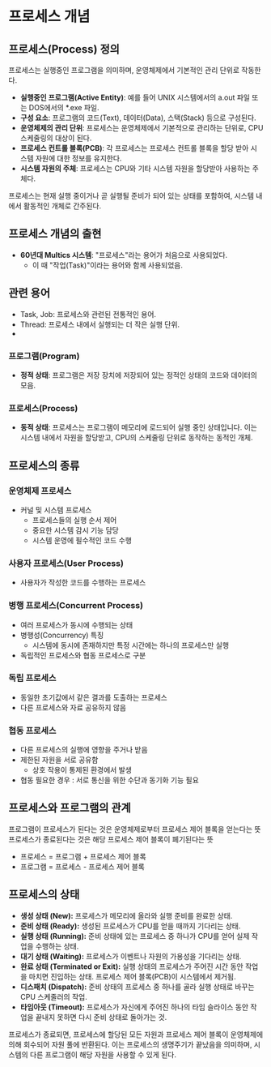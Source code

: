 # 프로세스 개념

## 프로세스(Process) 정의

프로세스는 실행중인 프로그램을 의미하며, 운영체제에서 기본적인 관리 단위로 작동한다.

- **실행중인 프로그램(Active Entity)**: 예를 들어 UNIX 시스템에서의 a.out 파일 또는 DOS에서의 *.exe 파일.
- **구성 요소**: 프로그램의 코드(Text), 데이터(Data), 스택(Stack) 등으로 구성된다.
- **운영체제의 관리 단위**: 프로세스는 운영체제에서 기본적으로 관리하는 단위로, CPU 스케줄링의 대상이 된다.
- **프로세스 컨트롤 블록(PCB)**: 각 프로세스는 프로세스 컨트롤 블록을 할당 받아 시스템 자원에 대한 정보를 유지한다.
- **시스템 자원의 주체**: 프로세스는 CPU와 기타 시스템 자원을 할당받아 사용하는 주체다.

프로세스는 현재 실행 중이거나 곧 실행될 준비가 되어 있는 상태를 포함하여, 시스템 내에서 활동적인 개체로 간주된다.


## 프로세스 개념의 출현
- **60년대 Multics 시스템**: "프로세스"라는 용어가 처음으로 사용되었다.
  - 이 때 "작업(Task)"이라는 용어와 함께 사용되었음.

## 관련 용어
- Task, Job: 프로세스와 관련된 전통적인 용어.
- Thread: 프로세스 내에서 실행되는 더 작은 실행 단위.
-
### 프로그램(Program)
- **정적 상태**: 프로그램은 저장 장치에 저장되어 있는 정적인 상태의 코드와 데이터의 모음.

### 프로세스(Process)
- **동적 상태**: 프로세스는 프로그램이 메모리에 로드되어 실행 중인 상태입니다. 이는 시스템 내에서 자원을 할당받고, CPU의 스케줄링 단위로 동작하는 동적인 개체.


## 프로세스의 종류

### 운영체제 프로세스
- 커널 및 시스템 프로세스
  - 프로세스들의 실행 순서 제어
  - 중요한 시스템 감시 기능 담당
  - 시스템 운영에 필수적인 코드 수행

### 사용자 프로세스(User Process)
- 사용자가 작성한 코드를 수행하는 프로세스

### 병행 프로세스(Concurrent Process)
- 여러 프로세스가 동시에 수행되는 상태
- 병행성(Concurrency) 특징
  - 시스템에 동시에 존재하지만 특정 시간에는 하나의 프로세스만 실행
- 독립적인 프로세스와 협동 프로세스로 구분

### 독립 프로세스
- 동일한 초기값에서 같은 결과를 도출하는 프로세스
- 다른 프로세스와 자료 공유하지 않음

### 협동 프로세스
- 다른 프로세스의 실행에 영향을 주거나 받음
- 제한된 자원을 서로 공유함
  - 상호 작용이 통제된 환경에서 발생
- 협동 필요한 경우 : 서로 통신을 위한 수단과 동기화 기능 필요


## 프로세스와 프로그램의 관계

프로그램이 프로세스가 된다는 것은 운영체제로부터 프로세스 제어 블록을 얻는다는 뜻\
프로세스가 종료된다는 것은 해당 프로세스 제어 블록이 폐기된다는 뜻
- 프로세스 = 프로그램 + 프로세스 제어 블록
- 프로그램 = 프로세스 - 프로세스 제어 블록

## 프로세스의 상태

- **생성 상태 (New):** 프로세스가 메모리에 올라와 실행 준비를 완료한 상태.
- **준비 상태 (Ready):** 생성된 프로세스가 CPU를 얻을 때까지 기다리는 상태.
- **실행 상태 (Running):** 준비 상태에 있는 프로세스 중 하나가 CPU를 얻어 실제 작업을 수행하는 상태.
- **대기 상태 (Waiting):** 프로세스가 이벤트나 자원의 가용성을 기다리는 상태.
- **완료 상태 (Terminated or Exit):** 실행 상태의 프로세스가 주어진 시간 동안 작업을 마치면 진입하는 상태. 프로세스 제어 블록(PCB)이 시스템에서 제거됨.
- **디스패치 (Dispatch):** 준비 상태의 프로세스 중 하나를 골라 실행 상태로 바꾸는 CPU 스케줄러의 작업.
- **타임아웃 (Timeout):** 프로세스가 자신에게 주어진 하나의 타임 슬라이스 동안 작업을 끝내지 못하면 다시 준비 상태로 돌아가는 것.

프로세스가 종료되면, 프로세스에 할당된 모든 자원과 프로세스 제어 블록이 운영체제에 의해 회수되어 자원 풀에 반환된다. 이는 프로세스의 생명주기가 끝났음을 의미하며, 시스템의 다른 프로그램이 해당 자원을 사용할 수 있게 된다.
